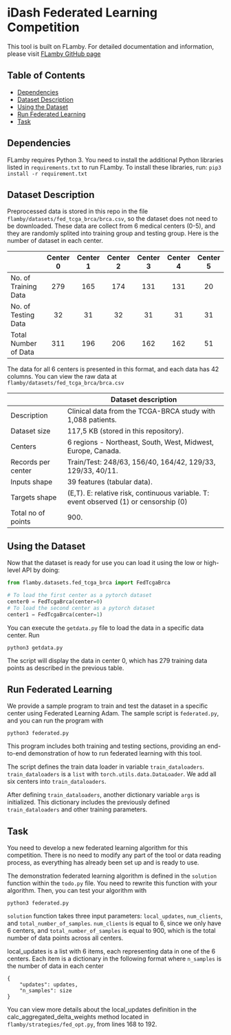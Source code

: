 # iDash Federated Learning Competition

This tool is built on FLamby. For detailed documentation and information, please visit [FLamby GitHub page](https://github.com/owkin/FLamby)

## Table of Contents
- [Dependencies](#dependencies)
- [Dataset Description](#description)
- [Using the Dataset](#dataset)
- [Run Federated Learning](#federated)
- [Task](#task)

## Dependencies
FLamby requires Python 3. You need to install the additional Python libraries listed in ```requirements.txt``` to run FLamby. To install these libraries, run:
```pip3 install -r requirement.txt```

## Dataset Description

Preprocessed data is stored in this repo in the file ```flamby/datasets/fed_tcga_brca/brca.csv```, so the dataset does not need to be downloaded. These data are collect from 6 medical centers (0-5), and they are randomly splited into training group and testing group. Here is the number of dataset in each center.

|                      | Center 0 | Center 1 | Center 2 | Center 3 | Center 4 | Center 5 |
|----------------------|:--------:|:--------:|:--------:|:--------:|:--------:|:--------:
| No. of Training Data | 279 | 165 | 174 | 131 | 131 | 20
| No. of Testing Data  | 32  | 31  | 32  | 31  | 31  | 31
| Total Number of Data | 311 | 196 | 206 | 162 | 162 | 51

The data for all 6 centers is presented in this format, and each data has 42 columns. You can view the raw data at ```flamby/datasets/fed_tcga_brca/brca.csv```

|                    | Dataset description
|--------------------| -----------------------------------------------------------------------------------------------
| Description        | Clinical data from the TCGA-BRCA study with 1,088 patients.
| Dataset size       | 117,5 KB (stored in this repository).
| Centers            | 6 regions - Northeast, South, West, Midwest, Europe, Canada.
| Records per center | Train/Test: 248/63, 156/40, 164/42, 129/33, 129/33, 40/11.
| Inputs shape       | 39 features (tabular data).
| Targets shape      | (E,T). E: relative risk, continuous variable. T: event observed (1) or censorship (0)
| Total no of points | 900.


## Using the Dataset
Now that the dataset is ready for use you can load it using the low or high-level API
by doing:
```python
from flamby.datasets.fed_tcga_brca import FedTcgaBrca

# To load the first center as a pytorch dataset
center0 = FedTcgaBrca(center=0)
# To load the second center as a pytorch dataset
center1 = FedTcgaBrca(center=1)
```

You can execute the ```getdata.py``` file to load the data in a specific data center. Run
```
python3 getdata.py
```

The script will display the data in center 0, which has 279 training data points as described in the previous table.

## Run Federated Learning
We provide a sample program to train and test the dataset in a specific center using Federated Learning Adam. The sample script is ```federated.py```, and you can run the program with
```
python3 federated.py
```

This program includes both training and testing sections, providing an end-to-end demonstration of how to run federated learning with this tool.

The script defines the train data loader in variable ```train_dataloaders```. ```train_dataloaders``` is a ```list``` with ```torch.utils.data.DataLoader```. We add all six centers into ```train_dataloaders```.

After defining ```train_dataloaders```, another dictionary variable ```args``` is initialized. This dictionary includes the previously defined ```train_dataloaders``` and other training parameters.

## Task
You need to develop a new federated learning algorithm for this competition. There is no need to modify any part of the tool or data reading process, as everything has already been set up and is ready to use.

The demonstration federated learning algorithm is defined in the ```solution``` function within the ```todo.py``` file. You need to rewrite this function with your algorithm. Then, you can test your algorithm with
```
python3 federated.py
```

```solution``` function takes three input parameters: ```local_updates```, ```num_clients```, and ```total_number_of_samples```. ```num_clients``` is equal to 6, since we only have 6 centers, and ```total_number_of_samples``` is equal to 900, which is the total number of data points across all centers. 

local_updates is a list with 6 items, each representing data in one of the 6 centers. Each item is a dictionary in the following format where ```n_samples``` is the number of data in each center
```
{
    "updates": updates, 
    "n_samples": size
}
 ```
You can view more details about the local_updates definition in the calc_aggregated_delta_weights method located in ```flamby/strategies/fed_opt.py```, from lines 168 to 192.